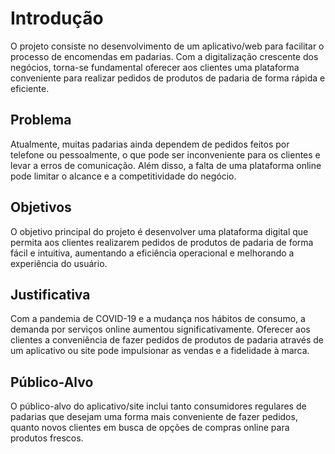 # Introdução

O projeto consiste no desenvolvimento de um aplicativo/web para facilitar o processo de encomendas em padarias. Com a digitalização crescente dos negócios, torna-se fundamental oferecer aos clientes uma plataforma conveniente para realizar pedidos de produtos de padaria de forma rápida e eficiente.

## Problema
Atualmente, muitas padarias ainda dependem de pedidos feitos por telefone ou pessoalmente, o que pode ser inconveniente para os clientes e levar a erros de comunicação. Além disso, a falta de uma plataforma online pode limitar o alcance e a competitividade do negócio.

## Objetivos

O objetivo principal do projeto é desenvolver uma plataforma digital que permita aos clientes realizarem pedidos de produtos de padaria de forma fácil e intuitiva, aumentando a eficiência operacional e melhorando a experiência do usuário.

## Justificativa

Com a pandemia de COVID-19 e a mudança nos hábitos de consumo, a demanda por serviços online aumentou significativamente. Oferecer aos clientes a conveniência de fazer pedidos de produtos de padaria através de um aplicativo ou site pode impulsionar as vendas e a fidelidade à marca.
## Público-Alvo

O público-alvo do aplicativo/site inclui tanto consumidores regulares de padarias que desejam uma forma mais conveniente de fazer pedidos, quanto novos clientes em busca de opções de compras online para produtos frescos.
